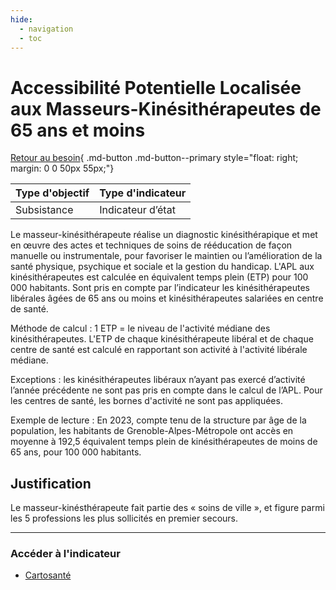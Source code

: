 ```yaml
---
hide:
  - navigation
  - toc
---
```

# Accessibilité Potentielle Localisée aux Masseurs-Kinésithérapeutes de 65 ans et moins 

[Retour au besoin](https://konsilion.github.io/diag360/pages/besoins/bv4){ .md-button .md-button--primary style="float: right; margin: 0 0 50px 55px;"}

|Type d'objectif|Type d'indicateur|
|--|--|
|Subsistance|Indicateur d’état|

Le  masseur-kinésithérapeute réalise un diagnostic kinésithérapique et met en œuvre des actes et techniques de soins de rééducation de façon manuelle ou instrumentale, pour favoriser le maintien ou l’amélioration de la santé physique, psychique et sociale et la gestion du handicap. 
L'APL aux kinésithérapeutes est calculée en équivalent temps plein (ETP) pour 100 000 habitants. Sont pris en compte par l’indicateur les kinésithérapeutes libérales âgées de 65 ans ou moins et kinésithérapeutes salariées en centre de santé. 

Méthode  de  calcul  :  1  ETP  =  le  niveau  de  l'activité  médiane  des  kinésithérapeutes. L'ETP  de chaque kinésithérapeute libéral et de chaque centre de santé est calculé en rapportant son activité à l'activité libérale médiane. 

Exceptions  :  les  kinésithérapeutes  libéraux  n’ayant  pas  exercé  d’activité  l’année précédente  ne  sont  pas  pris  en  compte  dans  le  calcul  de  l’APL.  Pour  les  centres  de santé, les bornes d'activité ne sont pas appliquées.

Exemple  de  lecture  :  En 2023, compte tenu de la structure par âge de la population, les habitants de Grenoble-Alpes-Métropole ont accès en moyenne à 192,5 équivalent temps plein de kinésithérapeutes de moins de 65 ans, pour 100 000 habitants. 

## Justification

Le  masseur-kinésthérapeute  fait  partie  des  «  soins  de  ville  »,  et  figure  parmi  les  5 professions les plus sollicités en premier secours.

---

### Accéder à l'indicateur

- [Cartosanté](https://cartosante.atlasante.fr/#c=indicator&i=apl_kine.apl_65&s=2023&t=A01&view=map9)
